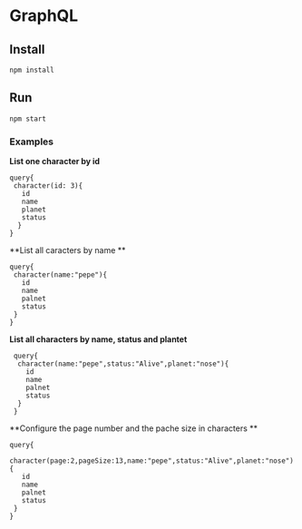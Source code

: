 # GraphQL

## Install
 `npm install`

 ## Run
 `npm start`

 ### Examples

 **List one character by id**
 
 ```
 query{
  character(id: 3){
    id 
    name
    planet
    status
   }
 }
   ```

 **List all caracters by name  **
 ```
 query{
  character(name:"pepe"){
    id 
    name
    palnet
    status
  }
 }
   ```
   **List all characters by name, status and plantet**
```
 query{
  character(name:"pepe",status:"Alive",planet:"nose"){
    id 
    name
    palnet
    status
  }
 }
   ```
 
 **Configure the page number and the pache size in characters **
 
 ```
 query{
  character(page:2,pageSize:13,name:"pepe",status:"Alive",planet:"nose"){
    id 
    name
    palnet
    status
  }
 }
   ```
 
